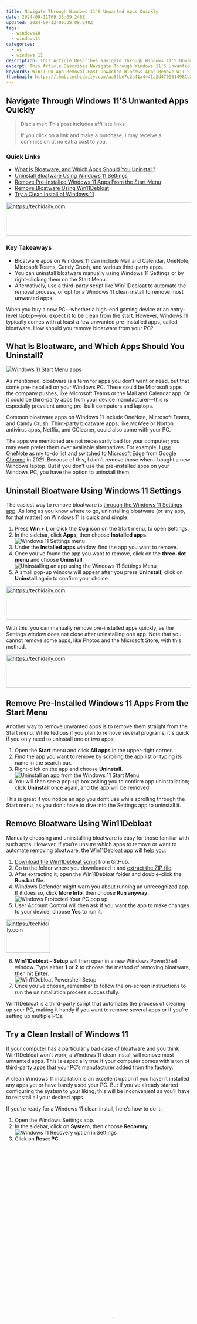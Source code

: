 ```yaml
---
title: Navigate Through Windows 11'S Unwanted Apps Quickly
date: 2024-09-11T09:38:09.248Z
updated: 2024-09-12T09:38:09.248Z
tags:
  - windows10
  - windows11
categories:
  - os
  - windows 11
description: This Article Describes Navigate Through Windows 11'S Unwanted Apps Quickly
excerpt: This Article Describes Navigate Through Windows 11'S Unwanted Apps Quickly
keywords: Win11 UW App Removal,Fast Unwanted Windows Apps,Remove W11 Slow Software,Speed Up App Deletion Win11,Quickly Disable W11 Apps,Efficient Uninstall W11,Fast Unwanted Apps in Win11
thumbnail: https://thmb.techidaily.com/aa55be7c2a41a4441a2d4709614981b2cbcf720fe14a850d289619ed36f925a3.png
---
```


## Navigate Through Windows 11'S Unwanted Apps Quickly

>  Disclaimer: This post includes affiliate links
>
>  If you click on a link and make a purchase, I may receive a commission at no extra cost to you.
>

### Quick Links

* [What Is Bloatware, and Which Apps Should You Uninstall?](#what-is-bloatware-and-which-apps-should-you-uninstall)
* [Uninstall Bloatware Using Windows 11 Settings](#uninstall-bloatware-using-windows-11-settings)
* [Remove Pre-Installed Windows 11 Apps From the Start Menu](#remove-pre-installed-windows-11-apps-from-the-start-menu)
* [Remove Bloatware Using Win11Debloat](#remove-bloatware-using-win11debloat)
* [Try a Clean Install of Windows 11](#try-a-clean-install-of-windows-11)

<!-- affiliate ads begin -->
<a href="https://ephamedtechinc.pxf.io/c/5597632/2136614/26400" target="_top" id="2136614">
  <img src="//a.impactradius-go.com/display-ad/26400-2136614" border="0" alt="https://techidaily.com" width="728" height="90"/>
</a>
<img height="0" width="0" src="https://ephamedtechinc.pxf.io/i/5597632/2136614/26400" style="position:absolute;visibility:hidden;" border="0" />
<!-- affiliate ads end -->

### Key Takeaways

* Bloatware apps on Windows 11 can include Mail and Calendar, OneNote, Microsoft Teams, Candy Crush, and various third-party apps.
* You can uninstall bloatware manually using Windows 11 Settings or by right-clicking them on the Start Menu.
* Alternatively, use a third-party script like Win11Debloat to automate the removal process, or opt for a Windows 11 clean install to remove most unwanted apps.

 When you buy a new PC—whether a high-end gaming device or an entry-level laptop—you expect it to be clean from the start. However, Windows 11 typically comes with at least a few unwanted pre-installed apps, called bloatware. How should you remove bloatware from your PC?

## What Is Bloatware, and Which Apps Should You Uninstall?

![Windows 11 Start Menu apps](https://static1.makeuseofimages.com/wordpress/wp-content/uploads/2024/01/windows-11-start-menu-apps.jpg)

 As mentioned, bloatware is a term for apps you don’t want or need, but that come pre-installed on your Windows PC. These could be Microsoft apps the company pushes, like Microsoft Teams or the Mail and Calendar app. Or it could be third-party apps from your device manufacturer—this is especially prevalent among pre-built computers and laptops.

 Common bloatware apps on Windows 11 include OneNote, Microsoft Teams, and Candy Crush. Third-party bloatware apps, like McAfee or Norton antivirus apps, Netflix, and CCleaner, could also come with your PC.

 The apps we mentioned are not necessarily bad for your computer; you may even prefer them over available alternatives. For example, I [use OneNote as my to-do list](https://www.makeuseof.com/tag/x-ways-super-charge-list-onenote/) and [switched to Microsoft Edge from Google Chrome](https://www.makeuseof.com/microsoft-edge-vs-google-chrome-reasons-to-switch/) in 2021\. Because of this, I didn’t remove those when I bought a new Windows laptop. But if you don’t use the pre-installed apps on your Windows PC, you have the option to uninstall them.

## Uninstall Bloatware Using Windows 11 Settings

 The easiest way to remove bloatware is [through the Windows 11 Settings app](https://www.makeuseof.com/windows-ways-to-open-system-settings/). As long as you know where to go, uninstalling bloatware (or any app, for that matter) on Windows 11 is quick and simple:

1. Press **Win + I**, or click the **Cog** icon on the Start menu, to open Settings.
2. In the sidebar, click **Apps,** then choose **Installed apps**.  
![Windows 11 Settings menu](https://static1.makeuseofimages.com/wordpress/wp-content/uploads/2024/01/windows-11-settings-menu.jpg)
3. Under the **Installed apps** window, find the app you want to remove.
4. Once you’ve found the app you want to remove, click on the **three-dot menu** and choose **Uninstall**.  
![Uninstalling an app using the Windows 11 Settings Menu](https://static1.makeuseofimages.com/wordpress/wp-content/uploads/2024/01/uninstalling-an-app-using-the-windows-11-settings-menu.jpg)
5. A small pop-up window will appear after you press **Uninstall**; click on **Uninstall** again to confirm your choice.

<!-- affiliate ads begin -->
<a href="https://appsumo.8odi.net/c/5597632/2118305/7443" target="_top" id="2118305">
  <img src="//a.impactradius-go.com/display-ad/7443-2118305" border="0" alt="https://techidaily.com" width="728" height="90"/>
</a>
<img height="0" width="0" src="https://appsumo.8odi.net/i/5597632/2118305/7443" style="position:absolute;visibility:hidden;" border="0" />
<!-- affiliate ads end -->

 With this, you can manually remove pre-installed apps quickly, as the Settings window does not close after uninstalling one app. Note that you cannot remove some apps, like Photos and the Microsoft Store, with this method.

<!-- affiliate ads begin -->
<a href="https://aidotcom.pxf.io/c/5597632/2134503/19576" target="_top" id="2134503">
  <img src="//a.impactradius-go.com/display-ad/19576-2134503" border="0" alt="https://techidaily.com" width="728" height="90"/>
</a>
<img height="0" width="0" src="https://aidotcom.pxf.io/i/5597632/2134503/19576" style="position:absolute;visibility:hidden;" border="0" />
<!-- affiliate ads end -->

## Remove Pre-Installed Windows 11 Apps From the Start Menu

 Another way to remove unwanted apps is to remove them straight from the Start menu. While tedious if you plan to remove several programs, it's quick if you only need to uninstall one or two apps:

1. Open the **Start** menu and click **All apps** in the upper-right corner.
2. Find the app you want to remove by scrolling the app list or typing its name in the search bar.
3. Right-click on the app and choose **Uninstall**.  
![Uninstall an app from the Windows 11 Start Menu](https://static1.makeuseofimages.com/wordpress/wp-content/uploads/2024/01/uninstall-an-app-from-the-windows-11-start-menu.jpg)
4. You will then see a pop-up box asking you to confirm app uninstallation; click **Uninstall** once again, and the app will be removed.

 This is great if you notice an app you don’t use while scrolling through the Start menu, as you don’t have to dive into the Settings app to uninstall it.

## Remove Bloatware Using Win11Debloat

 Manually choosing and uninstalling bloatware is easy for those familiar with such apps. However, if you’re unsure which apps to remove or want to automate removing bloatware, the Win11Debloat app will help you:

1. [Download the Win11Debloat script](https://github.com/Raphire/Win11Debloat) from GitHub.
2. Go to the folder where you downloaded it and [extract the ZIP file](https://www.makeuseof.com/how-to-extract-zip-files-windows-11/).
3. After extracting it, open the Win11Debloat folder and double-click the **Run.bat** file.
4. Windows Defender might warn you about running an unrecognized app. If it does so, click **More Info**, then choose **Run anyway**.  
![Windows Protected Your PC pop up](https://static1.makeuseofimages.com/wordpress/wp-content/uploads/2024/01/windows-protected-your-pc-pop-up.jpg)
5. User Account Control will then ask if you want the app to make changes to your device; choose **Yes** to run it.

<!-- affiliate ads begin -->
<a href="https://aligracehair.sjv.io/c/5597632/2135407/19272" target="_top" id="2135407">
  <img src="//a.impactradius-go.com/display-ad/19272-2135407" border="0" alt="https://techidaily.com" width="120" height="90"/>
</a>
<img height="0" width="0" src="https://aligracehair.sjv.io/i/5597632/2135407/19272" style="position:absolute;visibility:hidden;" border="0" />
<!-- affiliate ads end -->

6. **Win11Debloat – Setup** will then open in a new Windows PowerShell window. Type either **1** or **2** to choose the method of removing bloatware, then hit **Enter**.  
![Win11Debloat Powershell Setup](https://static1.makeuseofimages.com/wordpress/wp-content/uploads/2024/01/win11debloat-powershell-setup.jpg)
7. Once you’ve chosen, remember to follow the on-screen instructions to run the uninstallation process successfully.

 Win11Debloat is a third-party script that automates the process of clearing up your PC, making it handy if you want to remove several apps or if you’re setting up multiple PCs.

## Try a Clean Install of Windows 11

 If your computer has a particularly bad case of bloatware and you think Win11Debloat won’t work, a Windows 11 clean install will remove most unwanted apps. This is especially true if your computer comes with a ton of third-party apps that your PC’s manufacturer added from the factory.

 A clean Windows 11 installation is an excellent option if you haven’t installed any apps yet or have barely used your PC. But if you’ve already started configuring the system to your liking, this will be inconvenient as you’ll have to reinstall all your desired apps.

 If you’re ready for a Windows 11 clean install, here’s how to do it:

1. Open the Windows Settings app.
2. In the sidebar, click on **System**, then choose **Recovery**.  
![Windows 11 Recovery option in Settings](https://static1.makeuseofimages.com/wordpress/wp-content/uploads/2024/01/windows-11-recovery-option-in-settings.jpg)
3. Click on **Reset PC**.  

<!-- affiliate ads begin -->
<span id="2127886">
					<video width="576" height="1024" style="cursor:pointer"
           poster="//a.impactradius-go.com/display-clicktoplayimage/2127886.png"
           onclick="if(!this.playClicked){this.play();this.setAttribute('controls',true);this.playClicked=true;}">
	   <source src="//a.impactradius-go.com/display-ad/18498-2127886">
	   <img src="//a.impactradius-go.com/display-clicktoplayimage/2127886.png" style="border: none; height: 100%; width: 100%; object-fit: contain">
	</video>
	<div style="width:360px;text-align:center"><a href="javascript:window.open(decodeURIComponent('https%3A%2F%2Funicoeye.pxf.io%2Fc%2F5597632%2F2127886%2F18498'), '_blank');void(0);">Click here</a></div>
</span>
<img height="0" width="0" src="https://imp.pxf.io/i/5597632/2127886/18498" style="position:absolute;visibility:hidden;" border="0" />
<!-- affiliate ads end -->

![Reset this PC option in Windows settings](https://static1.makeuseofimages.com/wordpress/wp-content/uploads/2024/01/reset-this-pc-option.jpg)
4. In the Reset this PC window, choose **Remove everything**.

<!-- affiliate ads begin -->
<a href="https://appsumo.8odi.net/c/5597632/2123734/7443" target="_top" id="2123734">
  <img src="//a.impactradius-go.com/display-ad/7443-2123734" border="0" alt="https://techidaily.com" width="728" height="90"/>
</a>
<img height="0" width="0" src="https://appsumo.8odi.net/i/5597632/2123734/7443" style="position:absolute;visibility:hidden;" border="0" />
<!-- affiliate ads end -->

5. To ensure you get the latest version of Windows, choose **Cloud download** in the next window. If you don’t have a reliable internet connection, pick **Local reinstall** instead.
6. In the **Additional settings** window, click **Change settings** to customize your installation.  
![Reset this PC additional settings](https://static1.makeuseofimages.com/wordpress/wp-content/uploads/2024/01/reset-this-pc-additional-settings.jpg)
7. If you have any unwanted apps installed on other drives, ensure that the slider under **Delete files from all drives?** is set to **Yes, all drives**. Be careful though, as this will erase all drives connected to your PC. Don't accidentally erase external drives where you store pictures and the like!  

<!-- affiliate ads begin -->
<a href="https://aligracehair.sjv.io/c/5597632/2115920/19272" target="_top" id="2115920">
  <img src="//a.impactradius-go.com/display-ad/19272-2115920" border="0" alt="https://techidaily.com" width="468" height="60"/>
</a>
<img height="0" width="0" src="https://aligracehair.sjv.io/i/5597632/2115920/19272" style="position:absolute;visibility:hidden;" border="0" />
<!-- affiliate ads end -->

![Delete files from all drives option in Reset This PC](https://static1.makeuseofimages.com/wordpress/wp-content/uploads/2024/01/delete-files-from-all-drives-option-in-reset-this-pc.jpg)
8. Once you’ve confirmed this setting, hit **Next**.

<!-- affiliate ads begin -->
<span id="1977020">
					<video width="128" height="480" style="cursor:pointer"
           poster="//a.impactradius-go.com/display-clicktoplayimage/1977020.png"
           onclick="if(!this.playClicked){this.play();this.setAttribute('controls',true);this.playClicked=true;}">
	   <source src="//a.impactradius-go.com/display-ad/22993-1977020">
	   <img src="//a.impactradius-go.com/display-clicktoplayimage/1977020.png" style="border: none; height: 100%; width: 100%; object-fit: contain">
	</video>
	<div style="width:80px;text-align:center"><a href="javascript:window.open(decodeURIComponent('https%3A%2F%2Fhomestyler.sjv.io%2Fc%2F5597632%2F1977020%2F22993'), '_blank');void(0);">Click here</a></div>
</span>
<img height="0" width="0" src="https://imp.pxf.io/i/5597632/1977020/22993" style="position:absolute;visibility:hidden;" border="0" />
<!-- affiliate ads end -->

9. When your computer is ready to reset, click **Reset**.  
![Ready to reset this PC window](https://static1.makeuseofimages.com/wordpress/wp-content/uploads/2024/01/ready-to-reset-this-pc-window.jpg)

<!-- affiliate ads begin -->
<span id="1983474">
					<video width="576" height="240" style="cursor:pointer"
           poster="//a.impactradius-go.com/display-clicktoplayimage/1983474.png"
           onclick="if(!this.playClicked){this.play();this.setAttribute('controls',true);this.playClicked=true;}">
	   <source src="//a.impactradius-go.com/display-ad/22993-1983474">
	   <img src="//a.impactradius-go.com/display-clicktoplayimage/1983474.png" style="border: none; height: 100%; width: 100%; object-fit: contain">
	</video>
	<div style="width:360px;text-align:center"><a href="javascript:window.open(decodeURIComponent('https%3A%2F%2Fhomestyler.sjv.io%2Fc%2F5597632%2F1983474%2F22993'), '_blank');void(0);">Click here</a></div>
</span>
<img height="0" width="0" src="https://imp.pxf.io/i/5597632/1983474/22993" style="position:absolute;visibility:hidden;" border="0" />
<!-- affiliate ads end -->

 When you click the reset button, your computer will execute a Windows 11 clean install. This will remove most third-party bloatware, although you’ll still need to remove unwanted Windows apps manually. Alternatively, you can [cleanly install Windows 11 from an ISO](https://www.makeuseof.com/how-to-clean-install-windows-11/) file to ensure a truly fresh installation.

 Although bloatware isn’t typically dangerous, these apps are annoying as they could slow your PC down, especially if they all launch when you turn your computer on. So by removing these apps—and quickly doing so—you’re reducing your PC’s workload, allowing it to run better.

<span class="atpl-alsoreadstyle">Also read:</span>
<div><ul>
<li><a href="https://youtube-blog.techidaily.com/024-approved-deciding-the-optimal-social-media-platform-tiktok-vs-youtube-shorts/"><u>[New] 2024 Approved Deciding the Optimal Social Media Platform TikTok Vs. YouTube Shorts</u></a></li>
<li><a href="https://screen-video-capture.techidaily.com/new-2024-approved-easy-steps-to-record-your-dell-laptops-display/"><u>[New] 2024 Approved Easy Steps to Record Your Dell Laptop's Display</u></a></li>
<li><a href="https://screen-recording.techidaily.com/new-captivating-gamer-content-through-obs-streaming/"><u>[New] Captivating Gamer Content Through OBS Streaming</u></a></li>
<li><a href="https://extra-lessons.techidaily.com/new-copyright-free-meditation-music-download/"><u>[New] Copyright-Free Meditation Music Download</u></a></li>
<li><a href="https://youtube-tips.techidaily.com/tep-by-step-techniques-for-efficiently-timestamp-youtube-content-for-2024/"><u>[New] Step-by-Step Techniques for Efficiently Timestamp YouTube Content for 2024</u></a></li>
<li><a href="https://youtube-zero.techidaily.com/he-blueprint-for-building-a-youtube-empire-in-quick-time-for-2024/"><u>[New] The Blueprint for Building a YouTube Empire in Quick Time for 2024</u></a></li>
<li><a href="https://eaxpv-info.techidaily.com/updated-free-youtube-extractors-a-comprehensible-guide-for-beginners-for-2024/"><u>[Updated] Free YouTube Extractors A Comprehensible Guide for Beginners for 2024</u></a></li>
<li><a href="https://extra-approaches.techidaily.com/updated-leveraging-xml-and-ttml-for-cutting-edge-srt-creation-processes/"><u>[Updated] Leveraging XML & TTML for Cutting-Edge SRT Creation Processes</u></a></li>
<li><a href="https://extra-skills.techidaily.com/updated-prime-methods-from-youtube-to-mpeg-encoding/"><u>[Updated] Prime Methods From YouTube to MPEG Encoding</u></a></li>
<li><a href="https://visual-screen-recording.techidaily.com/2024-approved-innovative-filmmaking-methods-for-multidevice-integration/"><u>2024 Approved Innovative Filmmaking Methods for Multidevice Integration</u></a></li>
<li><a href="https://screen-activity-recording.techidaily.com/2024-approved-solving-grey-voids-in-gaming-capture-software/"><u>2024 Approved Solving Grey Voids in Gaming Capture Software</u></a></li>
<li><a href="https://location-fake.techidaily.com/8-solutions-to-fix-find-my-friends-location-not-available-on-honor-x50-gt-drfone-by-drfone-virtual-android/"><u>8 Solutions to Fix Find My Friends Location Not Available On Honor X50 GT | Dr.fone</u></a></li>
<li><a href="https://instagram-video-recordings.techidaily.com/captivating-more-eyes-on-your-engaging-instagram-videos-for-2024/"><u>Captivating More Eyes on Your Engaging Instagram Videos for 2024</u></a></li>
<li><a href="https://tech-revival.techidaily.com/convert-your-videos-for-free-mkv-to-mpgmp2mp4-with-our-top-pick-converters/"><u>Convert Your Videos for Free: MKV to MPG/MP2/MP4 with Our Top Pick Converters!</u></a></li>
<li><a href="https://video-capture.techidaily.com/creating-a-fortified-mc-homebase-for-2024/"><u>Creating a Fortified MC Homebase for 2024</u></a></li>
<li><a href="https://win11.techidaily.com/curtail-self-starting-file-explorer-behavior/"><u>Curtail Self-Starting File Explorer Behavior</u></a></li>
<li><a href="https://win11.techidaily.com/decoding-and-addressing-windows-error-code-0xc0000001/"><u>Decoding and Addressing Windows Error Code 0XC0000001</u></a></li>
<li><a href="https://win11.techidaily.com/designed-with-the-educator-in-mind-asus-s15-review-revealed/"><u>Designed with the Educator in Mind: ASUS S15 Review Revealed</u></a></li>
<li><a href="https://win11.techidaily.com/discover-the-leading-4-windows-apps-for-easy-webp-viewing/"><u>Discover the Leading 4 Windows Apps for Easy WebP Viewing</u></a></li>
<li><a href="https://win11.techidaily.com/enhancing-productivity-through-win11-workspace-customization/"><u>Enhancing Productivity Through Win11 Workspace Customization</u></a></li>
<li><a href="https://win11.techidaily.com/expert-tips-cracking-credential-vault-code/"><u>Expert Tips: Cracking Credential Vault Code</u></a></li>
<li><a href="https://win11.techidaily.com/harness-your-windows-10-key-top-value-strategies/"><u>Harness Your Windows 10 Key: Top Value Strategies</u></a></li>
<li><a href="https://win11.techidaily.com/how-to-enforce-windows-default-screensaver-settings/"><u>How to Enforce Windows Default Screensaver Settings</u></a></li>
<li><a href="https://win11.techidaily.com/how-to-make-intellij-unison-run-smoothly-on-win11/"><u>How to Make IntelliJ Unison Run Smoothly on Win11</u></a></li>
<li><a href="https://win11.techidaily.com/how-to-unlock-and-fix-frozen-screensaver-on-pc/"><u>How to Unlock and Fix Frozen Screensaver on PC</u></a></li>
<li><a href="https://change-location.techidaily.com/how-to-use-snapchat-location-spoofer-to-protect-your-privacy-on-itel-s23-drfone-by-drfone-virtual-android/"><u>How to use Snapchat Location Spoofer to Protect Your Privacy On Itel S23? | Dr.fone</u></a></li>
<li><a href="https://facebook.techidaily.com/hush-the-chatter-removing-comments-from-social-media-feeds/"><u>Hush the Chatter: Removing Comments From Social Media Feeds</u></a></li>
<li><a href="https://phone-solutions.techidaily.com/in-2024-read-this-guide-to-find-a-reliable-alternative-to-fake-gps-on-tecno-pova-6-pro-5g-drfone-by-drfone-virtual-android/"><u>In 2024, Read This Guide to Find a Reliable Alternative to Fake GPS On Tecno Pova 6 Pro 5G | Dr.fone</u></a></li>
<li><a href="https://digital-screen-recording.techidaily.com/in-2024-the-essential-handbook-to-planning-zoom-sessions/"><u>In 2024, The Essential Handbook to Planning Zoom Sessions</u></a></li>
<li><a href="https://win11.techidaily.com/master-your-windows-passwords-essential-guide-to-unlocking-credential-manager/"><u>Master Your Windows Passwords: Essential Guide to Unlocking Credential Manager</u></a></li>
<li><a href="https://win11.techidaily.com/mastering-stealthy-toolbar-additions-in-win-1011/"><u>Mastering Stealthy Toolbar Additions in Win 10/11</u></a></li>
<li><a href="https://win11.techidaily.com/mitigating-the-dxgi-device-removal-issue/"><u>Mitigating the DXGI Device Removal Issue</u></a></li>
<li><a href="https://win11.techidaily.com/nine-fixes-to-troubleshoot-0x8004def5-windows-11s-onedrive-predicament/"><u>Nine Fixes to Troubleshoot 0X8004DEF5 - Windows 11'S Onedrive Predicament</u></a></li>
<li><a href="https://techtrends.techidaily.com/perfect-audio-with-vr-a-beginners-tutorial-for-meta-quest-microphone-usage/"><u>Perfect Audio with VR: A Beginner's Tutorial for Meta Quest Microphone Usage</u></a></li>
<li><a href="https://win11.techidaily.com/post-it-to-your-screen-8-sticky-note-apps-for-windows/"><u>Post-It to Your Screen: 8 Sticky Note Apps for Windows</u></a></li>
<li><a href="https://win11.techidaily.com/quick-troubleshooting-for-dead-wireless-mice-in-windows-os/"><u>Quick Troubleshooting for Dead Wireless Mice in Windows OS</u></a></li>
<li><a href="https://win11.techidaily.com/resetting-ram-settings-for-optimal-speed/"><u>Resetting RAM Settings for Optimal Speed</u></a></li>
<li><a href="https://win11.techidaily.com/restoring-d3dx939dll-on-win11-systems/"><u>Restoring D3DX9_39.dll on Win11 Systems</u></a></li>
<li><a href="https://win11.techidaily.com/resurrect-your-keys-troubleshoot-win10-keyboard-problems/"><u>Resurrect Your Keys: Troubleshoot WIN10 Keyboard Problems</u></a></li>
<li><a href="https://win11.techidaily.com/seamless-file-merging-techniques-for-modern-windows-users/"><u>Seamless File Merging Techniques for Modern Windows Users</u></a></li>
<li><a href="https://buynow-tips.techidaily.com/snapshot-of-essential-thoughts-before-buying-vr-equipment/"><u>Snapshot of Essential Thoughts Before Buying VR Equipment</u></a></li>
<li><a href="https://win11.techidaily.com/solutions-to-fix-user-error-in-microsoft-oses/"><u>Solutions to Fix User Error in Microsoft OSes</u></a></li>
<li><a href="https://win11.techidaily.com/step-by-step-guide-to-overcoming-package-access-problems-in-ws11ws10/"><u>Step-by-Step Guide to Overcoming Package Access Problems in WS11/WS10</u></a></li>
<li><a href="https://tech-revival.techidaily.com/step-by-step-instructions-preventing-unwanted-driver-upgrades-on-your-windows-11-pc/"><u>Step-by-Step Instructions: Preventing Unwanted Driver Upgrades on Your Windows 11 PC</u></a></li>
<li><a href="https://win11.techidaily.com/step-by-step-reset-tutorial-for-your-pc-graphics-driver/"><u>Step-by-Step Reset Tutorial for Your PC Graphics Driver</u></a></li>
<li><a href="https://win11.techidaily.com/steps-to-reestablish-unknown-usb-functionality/"><u>Steps to Reestablish Unknown USB Functionality</u></a></li>
<li><a href="https://win11.techidaily.com/stop-snipping-tool-by-default-avoid-prtscn-in-windows-11/"><u>Stop Snipping Tool by Default: Avoid PrtScn in Windows 11</u></a></li>
<li><a href="https://win11.techidaily.com/strategies-to-ensure-complete-ram-utilization-by-windows-os/"><u>Strategies to Ensure Complete RAM Utilization by Windows OS</u></a></li>
<li><a href="https://win11.techidaily.com/techniques-to-overcome-the-windows-11-v22h2-update-hurdle/"><u>Techniques to Overcome the Windows 11 V22H2 Update Hurdle</u></a></li>
<li><a href="https://ios-pokemon-go.techidaily.com/top-15-augmented-reality-games-like-pokemon-go-to-play-on-apple-iphone-11-pro-max-drfone-by-drfone-virtual-ios/"><u>Top 15 Augmented Reality Games Like Pokémon GO To Play On Apple iPhone 11 Pro Max | Dr.fone</u></a></li>
<li><a href="https://win11.techidaily.com/triumph-over-uptime-failure-solving-error-code-0x80246007-in-win11/"><u>Triumph over Uptime Failure: Solving Error Code 0X80246007 in Win11</u></a></li>
<li><a href="https://win11.techidaily.com/unblocking-access-adobe-ps-not-opening-in-latest-windows/"><u>Unblocking Access: Adobe PS Not Opening in Latest Windows</u></a></li>
<li><a href="https://graphic-issues.techidaily.com/unexpected-darkness-your-laptops-non-responsive-screen/"><u>Unexpected Darkness: Your Laptop's Non-Responsive Screen</u></a></li>
<li><a href="https://win11.techidaily.com/unveiling-the-secrets-of-clean-windows-11-setup/"><u>Unveiling the Secrets of Clean Windows 11 Setup</u></a></li>
<li><a href="https://win11.techidaily.com/unveiling-the-solution-for-error-code-3-with-nvidia-windows/"><u>Unveiling the Solution for Error Code 3 with NVIDIA, Windows</u></a></li>
<li><a href="https://win11.techidaily.com/whats-delayed-immortals-fenyx-rising-release-solved/"><u>What's Delayed: Immortals Fenyx Rising Release Solved</u></a></li>
<li><a href="https://win11.techidaily.com/win-11-unbundled-outstanding-non-native-software/"><u>Win 11 Unbundled: Outstanding Non-Native Software</u></a></li>
<li><a href="https://win11.techidaily.com/win-users-picks-optimal-torrent-tools/"><u>Win Users' Picks: Optimal Torrent Tools</u></a></li>
<li><a href="https://vp-tips.techidaily.com/your-personal-drone-that-never-falters-in-following-for-2024/"><u>Your Personal Drone that Never Falters in Following for 2024</u></a></li>
</ul></div>

<ins class="adsbygoogle"
      style="display:block"
      data-ad-client="ca-pub-7571918770474297"
      data-ad-slot="8358498916"
      data-ad-format="auto"
      data-full-width-responsive="true"></ins>
    
